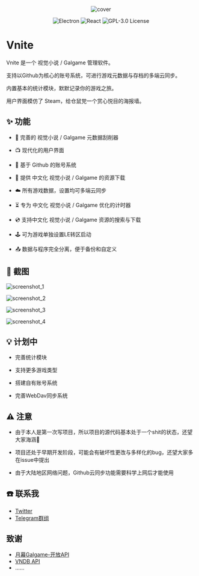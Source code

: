 <p align="center">
  <img src="https://img.timero.xyz/i/2024/08/19/66c30441f1841.ico" alt="cover">
</p>

<p align="center">
  <img src="https://img.shields.io/badge/Electron-47848F?style=for-the-badge&logo=electron&logoColor=white" alt="Electron">
  <img src="https://img.shields.io/badge/React-61DAFB?style=for-the-badge&logo=react&logoColor=black" alt="React">
  <img src="https://img.shields.io/badge/License-GPL%203.0-blue.svg?style=for-the-badge&logo=gnu&logoColor=white" alt="GPL-3.0 License">
</p>

# Vnite

Vnite 是一个 视觉小说 / Galgame 管理软件。

支持以Github为核心的账号系统，可进行游戏元数据与存档的多端云同步。

内置基本的统计模块，默默记录你的游戏之旅。

用户界面模仿了 Steam，给仓鼠党一个赏心悦目的海报墙。

## ✨ 功能

- 🔎 完善的 视觉小说 / Galgame 元数据刮削器

- 📺 现代化的用户界面

- 🔗 基于 Github 的账号系统

- 🧳 提供 中文化 视觉小说 / Galgame 的资源下载

- ☁️ 所有游戏数据，设置均可多端云同步

- ⏳ 专为 中文化 视觉小说 / Galgame 优化的计时器

- 💿 支持中文化 视觉小说 / Galgame 资源的搜索与下载

- 🕹️ 可为游戏单独设置LE转区启动

- 📤 数据与程序完全分离，便于备份和自定义

## 📸 截图

![screenshot_1](https://img.timero.xyz/i/2024/08/19/66c3138f44965.webp)

![screenshot_2](https://img.timero.xyz/i/2024/08/19/66c313c2041a9.webp)

![screenshot_3](https://img.timero.xyz/i/2024/08/19/66c3141fb15e9.webp)

![screenshot_4](https://img.timero.xyz/i/2024/08/19/66c314790e20e.webp)

## 💡 计划中

- 完善统计模块

- 支持更多游戏类型

- 搭建自有账号系统

- 完善WebDav同步系统

## ⚠️ 注意

- 由于本人是第一次写项目，所以项目的源代码基本处于一个shit的状态，还望大家海涵🙏

- 项目还处于早期开发阶段，可能会有破坏性更改与多样化的bug，还望大家多在issue中提出

- 由于大陆地区网络问题，Github云同步功能需要科学上网后才能使用

## ☎️ 联系我

- [Twitter](https://x.com/Ximu_simo)
- [Telegram群组](https://t.me/+d65-R_xRx1JlYWZh)

## 致谢

- [月幕Galgame-开放API](https://www.ymgal.games/developer)
- [VNDB API](https://api.vndb.org/kana)
- ……

